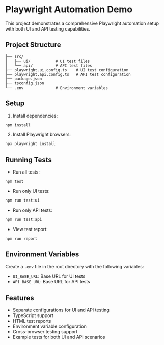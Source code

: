 # Playwright Automation Demo

This project demonstrates a comprehensive Playwright automation setup with both UI and API testing capabilities.

## Project Structure

```
├── src/
│   ├── ui/           # UI test files
│   └── api/          # API test files
├── playwright.ui.config.ts    # UI test configuration
├── playwright.api.config.ts   # API test configuration
├── package.json
├── tsconfig.json
└── .env              # Environment variables
```

## Setup

1. Install dependencies:
```bash
npm install
```

2. Install Playwright browsers:
```bash
npx playwright install
```

## Running Tests

- Run all tests:
```bash
npm test
```

- Run only UI tests:
```bash
npm run test:ui
```

- Run only API tests:
```bash
npm run test:api
```

- View test report:
```bash
npm run report
```

## Environment Variables

Create a `.env` file in the root directory with the following variables:
- `UI_BASE_URL`: Base URL for UI tests
- `API_BASE_URL`: Base URL for API tests

## Features

- Separate configurations for UI and API testing
- TypeScript support
- HTML test reports
- Environment variable configuration
- Cross-browser testing support
- Example tests for both UI and API scenarios 